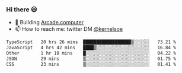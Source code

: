 ### Hi there 😃

- 🔨 Building [Arcade.computer](https://arcade.computer)
- 📫 How to reach me: twitter DM [@kernelsoe](https://twitter.com/kernelsoe)

<!--START_SECTION:waka-->

```txt
TypeScript   20 hrs 26 mins  ██████████████████▒░░░░░░   73.21 %
JavaScript   4 hrs 42 mins   ████▒░░░░░░░░░░░░░░░░░░░░   16.84 %
Other        1 hr 10 mins    █░░░░░░░░░░░░░░░░░░░░░░░░   04.22 %
JSON         29 mins         ▒░░░░░░░░░░░░░░░░░░░░░░░░   01.75 %
CSS          23 mins         ▒░░░░░░░░░░░░░░░░░░░░░░░░   01.41 %
```

<!--END_SECTION:waka-->
